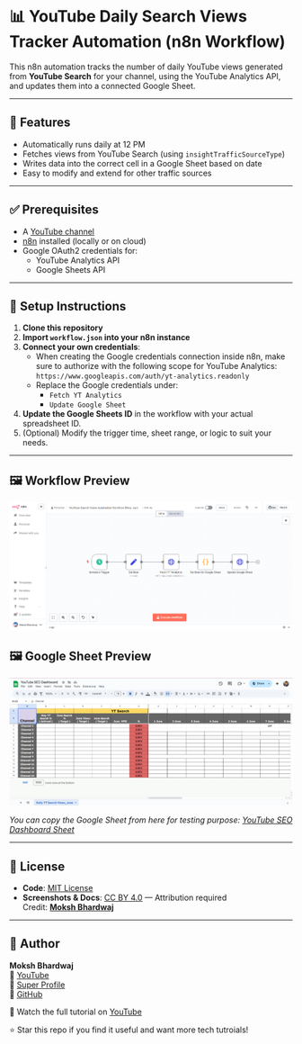 # 📊 YouTube Daily Search Views Tracker Automation (n8n Workflow)

This n8n automation tracks the number of daily YouTube views generated from **YouTube Search** for your channel, using the YouTube Analytics API, and updates them into a connected Google Sheet.

---

## 🔧 Features

- Automatically runs daily at 12 PM
- Fetches views from YouTube Search (using `insightTrafficSourceType`)
- Writes data into the correct cell in a Google Sheet based on date
- Easy to modify and extend for other traffic sources

---

## ✅ Prerequisites

- A [YouTube channel](https://studio.youtube.com/)
- [n8n](https://n8n.io/) installed (locally or on cloud)
- Google OAuth2 credentials for:
  - YouTube Analytics API
  - Google Sheets API

---

## 📂 Setup Instructions

1. **Clone this repository**
2. **Import `workflow.json` into your n8n instance**
3. **Connect your own credentials**:
   - When creating the Google credentials connection inside n8n, make sure to authorize with the following scope for YouTube Analytics:
`https://www.googleapis.com/auth/yt-analytics.readonly`
   - Replace the Google credentials under:
     - `Fetch YT Analytics`
     - `Update Google Sheet`
4. **Update the Google Sheets ID** in the workflow with your actual spreadsheet ID.
5. (Optional) Modify the trigger time, sheet range, or logic to suit your needs.

---

## 🖼️ Workflow Preview

![Workflow Screenshot](https://github.com/Moksh-Bhardwaj/youtube-daily-search-views-tracker-n8n-automation/blob/main/assets/youtube-search-views-automation-workflow-screenshot.png)

## 🖼️ Google Sheet Preview

![Google Sheet Screenshot](https://github.com/Moksh-Bhardwaj/youtube-daily-search-views-tracker-n8n-automation/blob/main/assets/youtube-seo-dashboard-daily-search-views-tab-screenshot.png)

_You can copy the Google Sheet from here for testing purpose: [YouTube SEO Dashboard Sheet](https://docs.google.com/spreadsheets/d/1dCeNcuXSxSi2Yng9H5h4TvmI92MZCFv0h9i9wHtco4g/)_

---

## 📝 License

- **Code**: [MIT License](https://github.com/Moksh-Bhardwaj/youtube-daily-search-views-tracker-n8n-automation/blob/main/LICENSE)
- **Screenshots & Docs**: [CC BY 4.0](https://creativecommons.org/licenses/by/4.0/) — Attribution required  
  Credit: **[Moksh Bhardwaj](https://superprofile.bio/mokshbhardwaj)**

---

## 🙌 Author

**Moksh Bhardwaj**  
🔗 [YouTube](https://www.youtube.com/@GreyMattersTech)<br/>
🔗 [Super Profile](https://superprofile.bio/mokshbhardwaj)<br/>
🔗 [GitHub](https://github.com/Moksh-Bhardwaj)

🎥 Watch the full tutorial on [YouTube](https://youtu.be/U8iFlqK28fc)

⭐ Star this repo if you find it useful and want more tech tutroials!


